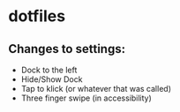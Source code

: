 # dotfiles

## Changes to settings:
- Dock to the left
- Hide/Show Dock
- Tap to klick (or whatever that was called)
- Three finger swipe (in accessibility)

